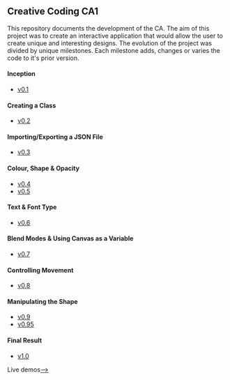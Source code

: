 ## Creative Coding CA1
This repository documents the development of the CA. The aim of this project was to create an interactive application that would allow the user to create unique and interesting designs. The evolution of the project was divided by unique milestones. Each milestone adds, changes or varies the code to it's prior version.

#### Inception
-   [v0.1](v0.1)

#### Creating a Class
-   [v0.2](v0.2)

#### Importing/Exporting a JSON File
-   [v0.3](v0.3)

#### Colour, Shape & Opacity
-   [v0.4](v0.4)
-   [v0.5](v0.5)

#### Text & Font Type
-   [v0.6](v0.6)

#### Blend Modes & Using Canvas as a Variable
-   [v0.7](v0.7)

#### Controlling Movement
-   [v0.8](v0.8)

#### Manipulating the Shape
-   [v0.9](v0.9)
-   [v0.95](v0.95)

#### Final Result
-   [v1.0](v1.0)

Live demos[-->](https://cilliantighe.github.io/Creative_Coding_CA1/)
